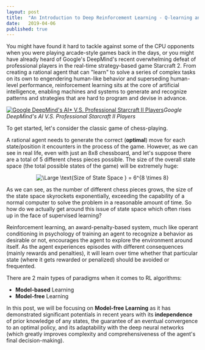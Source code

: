 ```yaml
---
layout: post
title:  "An Introduction to Deep Reinforcement Learning - Q-learning and Double Q-learning"
date:   2019-04-06
published: true
---
```

You might have found it hard to tackle against some of the CPU opponents when you were playing arcade-style games back in the days, or you might have already heard of Google's DeepMind's recent overwhelming defeat of professional players in the real-time strategy-based game Starcraft 2. From creating a rational agent that can "learn" to solve a series of complex tasks on its own to engendering human-like behavior and superseding human-level performance, reinforcement learning sits at the core of artificial intelligence, enabling machines and systems to generate and recognize patterns and strategies that are hard to program and devise in advance.

[![Google DeepMind's AI* V.S. Professional Starcraft II Players](https://i.redd.it/1f64hy10xj201.jpg)](https://www.youtube.com/watch?v=cUTMhmVh1qs&t=2s)*Google DeepMind's AI V.S. Professional Starcraft II Players*


To get started, let's consider the classic game of chess-playing.

<p align="center>
<img src="https://qph.fs.quoracdn.net/main-qimg-1a5328ef6c6f4c82e8db5beb4127317e-c">
</p>

A rational agent needs to generate the correct (**optimal**) move for each state/position it encounters in the process of the game. However, as we can see in real life, even with just an 8x8 chessboard, and let's suppose there are a total of 5 different chess pieces possible. The size of the overall state space (the total possible states of the game) will be extremely huge:

<p align="center">
<img src="https://latex.codecogs.com/svg.latex?\text{Size of State Space } = 6^{8 \times 8}" title="\Large
\text{Size of State Space } = 6^{8 \times 8}"/>
</p>

As we can see, as the number of different chess pieces grows, the size of the state space skyrockets exponentially, exceeding the capability of a normal computer to solve the problem in a reasonable amount of time. So how do we actually get around this issue of state space which often rises up in the face of supervised learning?

Reinforcement learning, an award-penalty-based system, much like operant conditioning in psychology of training an agent to recognize a behavior as desirable or not, encourages the agent to explore the environment around itself. As the agent experiences episodes with different consequences (mainly rewards and penalties), it will learn over time whether that particular state (where it gets rewarded or penalized) should be avoided or frequented. 

There are 2 main types of paradigms when it comes to RL algorithms:
* **Model-based** Learning
* **Model-free** Learning

In this post, we will be focusing on **Model-free Learning** as it has demonstrated significant potentials in recent years with its **independence** of prior knowledge of any states, the guarantee of an eventual convergence to an optimal policy, and its adaptability with the deep neural networks (which greatly improves complexity and comprehensiveness of the agent's final decision-making).
